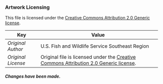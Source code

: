 ### Artwork Licensing

This file is licensed under the [Creative Commons Attribution 2.0 Generic license](https://creativecommons.org/licenses/by/2.0/deed.en).

| Key         | Value     |
| ----------- | ----------|
| *Original Author*    | U.S. Fish and Wildlife Service Southeast Region |
| *Original License*   | Original file is licensed under the [Creative Commons Attribution 2.0 Generic license](https://creativecommons.org/licenses/by/2.0/deed.en). |

##### Changes have been made.
